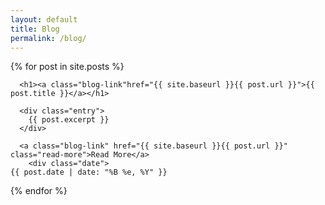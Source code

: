 ```yaml
---
layout: default
title: Blog
permalink: /blog/
---
```

<div class="posts">
  {% for post in site.posts %}
    <article class="post">

      <h1><a class="blog-link"href="{{ site.baseurl }}{{ post.url }}">{{ post.title }}</a></h1>

      <div class="entry">
        {{ post.excerpt }}
      </div>

      <a class="blog-link" href="{{ site.baseurl }}{{ post.url }}" class="read-more">Read More</a>
	    <div class="date">
    {{ post.date | date: "%B %e, %Y" }}
  </div>
    </article>
  {% endfor %}
</div>

